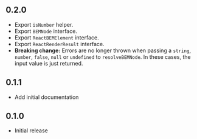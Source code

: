 ## 0.2.0
- Export `isNumber` helper.
- Export `BEMNode` interface.
- Export `ReactBEMElement` interface.
- Export `ReactRenderResult` interface.
- **Breaking change:** Errors are no longer thrown when passing a `string`, `number`, `false`, `null` or `undefined` to `resolveBEMNode`. In these cases, the input value is just returned.

## 0.1.1
- Add initial documentation

## 0.1.0
- Initial release
